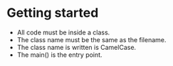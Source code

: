 # Getting started

- All code must be inside a class.
- The class name must be the same as the filename.
- The class name is written is CamelCase.
- The main() is the entry point.